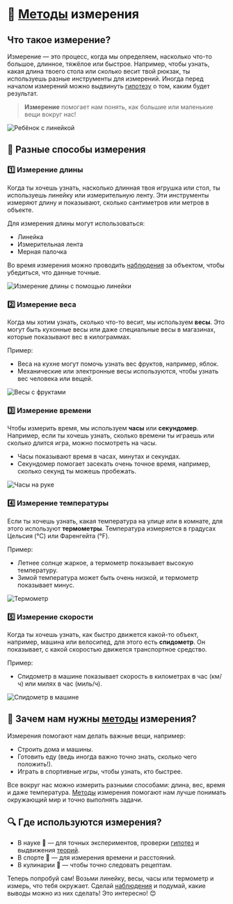 # 📏 [Методы](../scientific-method/scientific-methon.md) измерения

## Что такое измерение?  
Измерение — это процесс, когда мы определяем, насколько что-то большое, длинное, тяжёлое или быстрое. Например, чтобы узнать, какая длина твоего стола или сколько весит твой рюкзак, ты используешь разные инструменты для измерений. Иногда перед началом измерений можно выдвинуть [гипотезу](../scientific-method/hypotesis.md) о том, каким будет результат.

> **Измерение** помогает нам понять, как большие или маленькие вещи вокруг нас!

![Ребёнок с линейкой](images/kid-ruler.png)

## 📏 Разные способы измерения

### 1️⃣ Измерение длины  
Когда ты хочешь узнать, насколько длинная твоя игрушка или стол, ты используешь линейку или измерительную ленту. Эти инструменты измеряют длину и показывают, сколько сантиметров или метров в объекте. 

Для измерения длины могут использоваться:

- Линейка  
- Измерительная лента  
- Мерная палочка  

Во время измерения можно проводить [наблюдения](../scientific-method/watching.md) за объектом, чтобы убедиться, что данные точные.

![Измерение длины с помощью линейки](images/measurement.png)

### 2️⃣ Измерение веса  
Когда мы хотим узнать, сколько что-то весит, мы используем **весы**. Это могут быть кухонные весы или даже специальные весы в магазинах, которые показывают вес в килограммах.

Пример:

- Веса на кухне могут помочь узнать вес фруктов, например, яблок.
- Механические или электронные весы используются, чтобы узнать вес человека или вещей.

![Весы с фруктами](images/scales.png)

### 3️⃣ Измерение времени  
Чтобы измерить время, мы используем **часы** или **секундомер**. Например, если ты хочешь узнать, сколько времени ты играешь или сколько длится игра, можно посмотреть на часы.  

- Часы показывают время в часах, минутах и секундах.  
- Секундомер помогает засекать очень точное время, например, сколько секунд ты можешь пробежать.  

![Часы на руке](images/watch.png)

### 4️⃣ Измерение температуры  
Если ты хочешь узнать, какая температура на улице или в комнате, для этого используют **термометры**. Температура измеряется в градусах Цельсия (°C) или Фаренгейта (°F).  

Пример:  

- Летнее солнце жаркое, а термометр показывает высокую температуру.  
- Зимой температура может быть очень низкой, и термометр показывает минус.  

![Термометр](images/thermometer.png)

### 5️⃣ Измерение скорости  
Когда ты хочешь узнать, как быстро движется какой-то объект, например, машина или велосипед, для этого есть **спидометр**. Он показывает, с какой скоростью движется транспортное средство.  

Пример:  

- Спидометр в машине показывает скорость в километрах в час (км/ч) или милях в час (миль/ч).  
  
![Спидометр в машине](images/speedometer.png)

## 🎯 Зачем нам нужны [методы](../scientific-method/scientific-methon.md) измерения?  
Измерения помогают нам делать важные вещи, например:
- Строить дома и машины.
- Готовить еду (ведь иногда важно точно знать, сколько чего положить!).
- Играть в спортивные игры, чтобы узнать, кто быстрее.

Все вокруг нас можно измерить разными способами: длина, вес, время и даже температура. [Методы](../scientific-method/scientific-methon.md) измерения помогают нам лучше понимать окружающий мир и точно выполнять задачи.

## 🔍 Где используются измерения?  
- В науке 🧪 — для точных экспериментов, проверки [гипотез](../scientific-method/hypotesis.md) и выдвижения [теорий](../scientific-method/theory.md).  
- В спорте 🏃 — для измерения времени и расстояний.  
- В кулинарии 🍰 — чтобы точно следовать рецептам.  

Теперь попробуй сам! Возьми линейку, весы, часы или термометр и измерь, что тебя окружает. Сделай [наблюдения](../scientific-method/watching.md) и подумай, какие выводы можно из них сделать! Это интересно! 😊
